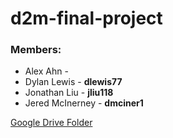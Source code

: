 # d2m-final-project

### Members:
* Alex Ahn - 
* Dylan Lewis - **dlewis77**
* Jonathan Liu - **jliu118**
* Jered McInerney - **dmciner1**

[Google Drive Folder](https://drive.google.com/open?id=0B4ieDXWtATqka0h1VUxPaVFuME0)

